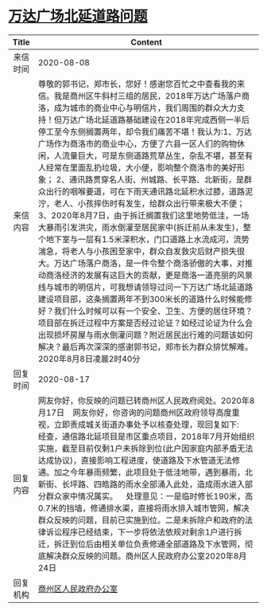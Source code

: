 # <a href="http://www.shangluo.gov.cn/zmhd/ldxxxx.jsp?urltype=leadermail.LeaderMailContentUrl&wbtreeid=1112&leadermailid=6285">万达广场北延道路问题</a>
| Title |                                                                                                                                                                                                                                                                                                                              Content                                                                                                                                                                                                                                                                                                                              |
|:-----:|-------------------------------------------------------------------------------------------------------------------------------------------------------------------------------------------------------------------------------------------------------------------------------------------------------------------------------------------------------------------------------------------------------------------------------------------------------------------------------------------------------------------------------------------------------------------------------------------------------------------------------------------------------------------|
| 来信时间  | 2020-08-08                                                                                                                                                                                                                                                                                                                                                                                                                                                                                                                                                                                                                                                        |
| 来信内容  | 尊敬的郭书记，郑市长，您好！感谢您百忙之中查看我的来信。我是商州区牛斜村三组的居民，2018年万达广场落户商洛，成为城市的商业中心与明信片，我们周围的群众大力支持！但万达广场北延道路基础建设在2018年完成西侧一半后停工至今东侧搁置两年，却令我们痛苦不堪！我认为:1、万达广场作为商洛市的商业中心，方便了六县一区人们的购物休闲，人流量巨大，可是东侧道路荒草丛生，杂乱不堪，甚至有人经常在里面乱扔垃圾，大小便，影响整个商洛市的美好形象； 2、通讯路贯穿名人街、州城路、长平路、北新街，是群众出行的咽喉要道，可在下雨天通讯路北延积水过膝，道路泥泞，老人、小孩摔伤时有发生，给群众出行带来极大不便；3、2020年8月7日，由于拆迁搁置我们这里地势低洼，一场大暴雨引发洪灾，雨水倒灌至居民家中(拆迁前从未发生)，整个地下室与一层有1.5米深积水，门口道路上水流成河，流势湍急，将老人与小孩困至家中，群众自发救灾后财产损失很大。万达广场落户商洛，是一件令整个商洛骄傲的大事，对推动商洛经济的发展有这巨大的贡献，更是商洛一道亮丽的风景线与城市的明信片，可我想请领导过问一下万达广场北延道路建设项目部，这条搁置两年不到300米长的道路什么时候能修好？我们什么时候可以有一个安全、卫生、方便的居住环境？项目部在拆迁过程中方案是否经过论证？如经过论证为什么会出现损坏房屋与雨水倒灌问题？附近居民出行难的问题该如何解决？最后再次深深的感谢郭书记，郑市长为群众排忧解难。 2020年8月8日凌晨2时40分 |
| 回复时间  | 2020-08-17                                                                                                                                                                                                                                                                                                                                                                                                                                                                                                                                                                                                                                                        |
| 回复内容  | 网友你好，你反映的问题已转商州区人民政府阅处。2020年8月17日    网友你好，你咨询的问题商州区政府领导高度重视，立即责成城关街道办事处予以核查处理，现回复如下:    经查，通信路北延项目是市区重点项目，2018年7月开始组织实施，截至目前仅剩1户未拆除到位(此户因家庭内部矛盾无法达成协议)，直接影响工程进度，使道路及下水管道无法修通。加之今年暴雨频繁，此项目处于低洼地带，遇到暴雨，北新街、长坪路、四皓路的雨水全部涌入此处，造成雨水进入部分群众家中情况属实。    处理意见：一是临时修长190米，高0.7米的挡墙，修通排水渠，直接将雨水排入城市管网，解决群众反映的问题，目前已实施到位。二是未拆除户和政府的法律诉讼程序已经结束，下一步将依法依规对剩余1户进行拆迁，拆迁到位后由相关单位负责修通全部道路及下水管网，彻底解决群众反映的问题。商州区人民政府办公室2020年8月24日                                                                                                                                                                                                                                                       |
| 回复机构  | <a href="../../categories/agencies/商州区人民政府办公室.md">商州区人民政府办公室</a>                                                                                                                                                                                                                                                                                                                                                                                                                                                                                                                                                                                                    |